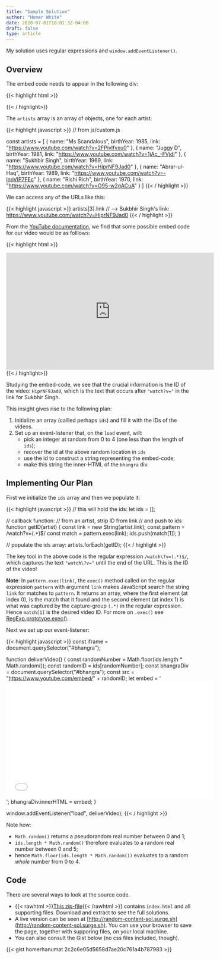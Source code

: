 ```yaml
---
title: "Sample Solution"
author: "Homer White"
date: 2020-07-01T18:01:32-04:00
draft: false
type: article
---
```


My solution uses regular expressions and `window.addEventListener()`.

<!--more-->

## Overview

The embed code needs to appear in the following div:

{{<  highlight html >}}
<!-- from index.html -->

<div id="bhangra">
  <!-- embed code will go here -->
</div>
{{< / highlight>}}

The `artists` array is an array of objects, one for each artist:

{{<  highlight javascript >}}
// from js/custom.js

const artists = [
   {
     name: "Ms Scandalous",
     birthYear: 1985,
     link: "https://www.youtube.com/watch?v=2FPivlfvxu0"
   },
   {
    name: "Juggy D",
    birthYear: 1981,
    link: "https://www.youtube.com/watch?v=1jAc_-FVjdI"
  },
  {
    name: "Sukhbir Singh",
    birthYear: 1969,
    link: "https://www.youtube.com/watch?v=HiprNF9Jad0"
  },
  {
    name: "Abrar-ul-Haq",
    birthYear: 1989,
    link: "https://www.youtube.com/watch?v=-lnnVIP7FEc"
  },
  {
    name: "Rishi Rich",
    birthYear: 1970,
    link: "https://www.youtube.com/watch?v=O95-w2gACuA"
  }
 ]
{{< / highlight >}}

We can access any of the URLs like this:

{{< highlight javascript >}}
artists[3].link
// --> Sukbhir Singh's link:  https://www.youtube.com/watch?v=HiprNF9Jad0
{{< / highlight >}}

From the [YouTube documentation](https://support.google.com/youtube/answer/171780?hl=en), we find that some possible embed code for our video would be as folllows:

{{<  highlight html >}}
<iframe width="560" height="315" src="https://www.youtube.com/embed/HiprNF9Jad0" frameborder="0" allow="accelerometer; autoplay; encrypted-media; gyroscope; picture-in-picture" allowfullscreen></iframe>
{{< / highlight>}}

Studying the embed-code, we see that the crucial information is the ID of the video:  `HiprNF9Jad0`, which is the text that occurs after `"watch?v="` in the link for Sukbhir Singh.

This insight gives rise to the following plan:

1. Initialize an array (callled perhaps `ids`) and fill it with the IDs of the videos.
2. Set up an event-listener that, on the `load` event, will:
    * pick an integer at random from 0 to 4 (one less than the length of `ids`);
    * recover the id at the above random location in `ids`
    * use the id to construct a string representing the embed-code;
    * make this string the inner-HTML of the `bhangra` div.

## Implementing Our Plan

First we initialize the `ids` array and then we populate it:

{{< highlight javascript >}}
// this will hold the ids:
 let ids = [];

// callback function:
// from an artist, strip ID from link
// and push to ids
function getID(artist) {
   const link = new String(artist.link);
   const pattern = /watch\?v=(.*)$/
   const match = pattern.exec(link);
   ids.push(match[1]);
}

// populate the ids array:
artists.forEach(getID);
{{< / highlight >}}

The key tool in the above code is the regular expression `/watch\?v=(.*)$/`, which captures the text `"watch\?v="` until the end of the URL.  This is the ID of the video!

**Note**:  In `pattern.exec(link)`, the `exec()` method called on the regular expression `pattern` with argument `link` makes JavaScript search the string `link` for matches to `pattern`.  It returns an array, where the first element (at index 0), is the match that it found and the second element (at index 1) is what was captured by the capture-group `(.*)` in the regular expression.  Hence `match[1]` is the desired video ID.  For more on `.exec()` see [RegExp.prototype.exec()](https://developer.mozilla.org/en-US/docs/Web/JavaScript/Reference/Global_Objects/RegExp/exec).

Next we set up our event-listener:

{{< highlight javascript >}}
const iframe = document.querySelector("#bhangra");

function deliverVideo() {
  const randomNumber = Math.floor(ids.length * Math.random());
  const randomID = ids[randomNumber];
  const bhangraDiv = document.querySelector("#bhangra");
  const src = "https://www.youtube.com/embed/" + randomID;
  let embed = '<iframe id="bhangra" width="560" height="315" src=';
  embed = embed + src + ' frameborder="0" allow="accelerometer; autoplay; encrypted-media; gyroscope; ';
  embed = embed + 'picture-in-picture" allowfullscreen></iframe>';
  bhangraDiv.innerHTML = embed;
}

window.addEventListener("load", deliverVideo);
{{< / highlight >}}

Note how:

* `Math.random()` returns a pseudorandom real number between 0 and 1;
* `ids.length * Math.random()` therefore evaluates to a random real number between 0 and 5;
* hence `Math.floor(ids.length * Math.random())` evaluates to a random _whole_ number from 0 to 4.

## Code

There are several ways to look at the source code.

* {{< rawhtml >}}<a href="random-content-sol.zip" download>This zip-file</a>{{< /rawhtml >}} contains `index.html` and all supporting files.  Download and extract to see the full solutions.
* A live version can be seen at [http://random-content-sol.surge.sh](http://random-content-sol.surge.sh).  You can use your browser to save the page, together with supporing files, on your local machine.
* You can also consult the Gist below (no css files included, though).

{{< gist homerhanumat 2c2c6e05d5658d7ae20c761a4b787983 >}}